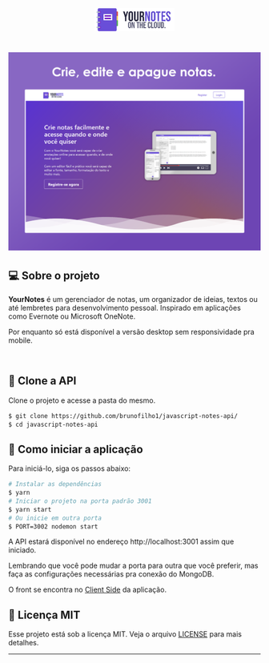<div align="center">
  <img alt="Perguntei Logo" width="160px" src="https://github.com/brunofilho1/javascript-notes-client/blob/main/.github/yourNotes-logo.png" />
</div>

<h1 align="center">
    <img alt="YourNotes" src="https://github.com/brunofilho1/javascript-notes-client/blob/main/.github/yourNotes-home.png" />
</h1>


## 💻 Sobre o projeto

<strong>YourNotes</strong> é um gerenciador de notas, um organizador de ideias, textos ou até lembretes para desenvolvimento pessoal. 
Inspirado em aplicações como Evernote ou Microsoft OneNote.

Por enquanto só está disponível a versão desktop sem responsividade pra mobile.

<br>

## 📎 Clone a API

Clone o projeto e acesse a pasta do mesmo.

```bash
$ git clone https://github.com/brunofilho1/javascript-notes-api/
$ cd javascript-notes-api
```
## 🚀 Como iniciar a aplicação

Para iniciá-lo, siga os passos abaixo:
```bash
# Instalar as dependências
$ yarn
# Iniciar o projeto na porta padrão 3001
$ yarn start
# Ou inicie em outra porta
$ PORT=3002 nodemon start
```
A API estará disponível no endereço http://localhost:3001 assim que iniciado.

Lembrando que você pode mudar a porta para outra que você preferir, mas faça as configurações necessárias pra conexão do MongoDB.

O front se encontra no [Client Side](https://github.com/brunofilho1/javascript-notes-client) da aplicação.

## 📝 Licença MIT

Esse projeto está sob a licença MIT. Veja o arquivo [LICENSE](LICENSE) para mais detalhes.

---
